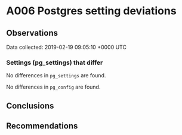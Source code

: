 # A006 Postgres setting deviations #

## Observations ##
Data collected: 2019-02-19 09:05:10 +0000 UTC  

### Settings (pg_settings) that differ ###

No differences in `pg_settings` are found.


No differences in `pg_config` are found.



## Conclusions ##


## Recommendations ##


